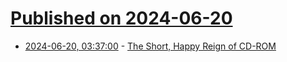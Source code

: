 # [Published on 2024-06-20](index.md)

* [2024-06-20, 03:37:00](https://soylentnews.org/article.pl?sid=24/06/19/0119246&from=rss) - [The Short, Happy Reign of CD-ROM](https://soylentnews.org/article.pl?sid=24/06/19/0119246&from=rss)
